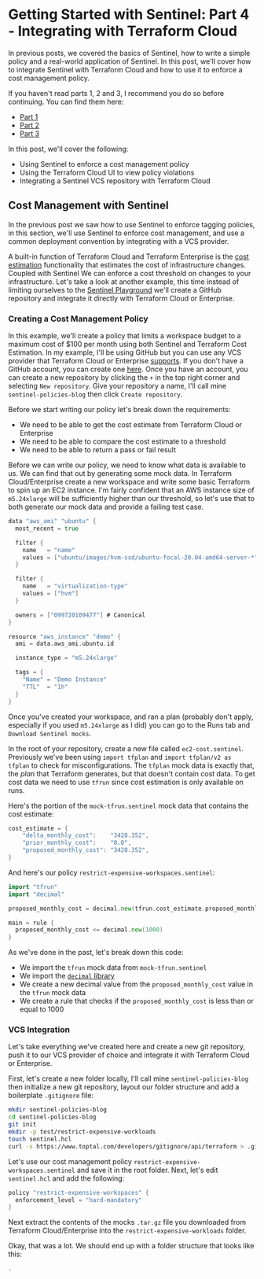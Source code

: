 # Getting Started with Sentinel: Part 4 - Integrating with Terraform Cloud

In previous posts, we covered the basics of Sentinel, how to write a simple policy and a real-world application of Sentinel. In this post, we'll cover how to integrate Sentinel with Terraform Cloud and how to use it to enforce a cost management policy.

If you haven't read parts 1, 2 and 3, I recommend you do so before continuing. You can find them here:

- [Part 1]()
- [Part 2]()
- [Part 3]()

In this post, we'll cover the following:

- Using Sentinel to enforce a cost management policy
- Using the Terraform Cloud UI to view policy violations
- Integrating a Sentinel VCS repository with Terraform Cloud

## Cost Management with Sentinel

In the previous post we saw how to use Sentinel to enforce tagging policies, in this section, we'll use Sentinel to enforce cost management, and use a common deployment convention by integrating with a VCS provider.

A built-in function of Terraform Cloud and Terraform Enterprise is the [cost estimation](https://www.terraform.io/docs/cloud/cost-estimation) functionality that estimates the cost of infrastructure changes. Coupled with Sentinel We can enforce a cost threshold on changes to your infrastructure. Let's take a look at another example, this time instead of limiting ourselves to the [Sentinel Playground](https://play.sentinelproject.io/) we'll create a GitHub repository and integrate it directly with Terraform Cloud or Enterprise.

### Creating a Cost Management Policy

In this example, we'll create a policy that limits a workspace budget to a maximum cost of $100 per month using both Sentinel and Terraform Cost Estimation.
In my example, I'll be using GitHub but you can use any VCS provider that Terraform Cloud or Enterprise [supports](https://developer.hashicorp.com/terraform/cloud-docs/vcs#supported-vcs-providers). If you don't have a GitHub account, you can create one [here](https://github.com/join). Once you have an account, you can create a new repository by clicking the `+` in the top right corner and selecting `New repository`. Give your repository a name, I'll call mine `sentinel-policies-blog` then click `Create repository`.

Before we start writing our policy let's break down the requirements:

- We need to be able to get the cost estimate from Terraform Cloud or Enterprise
- We need to be able to compare the cost estimate to a threshold
- We need to be able to return a pass or fail result

Before we can write our policy, we need to know what data is available to us. We can find that out by generating some mock data. In Terraform Cloud/Enterprise create a new workspace and write some basic Terraform to spin up an EC2 instance. I'm fairly confident that an AWS instance size of `m5.24xlarge` will be sufficiently higher than our threshold, so let's use that to both generate our mock data and provide a failing test case.

```go
data "aws_ami" "ubuntu" {
  most_recent = true

  filter {
    name   = "name"
    values = ["ubuntu/images/hvm-ssd/ubuntu-focal-20.04-amd64-server-*"]
  }

  filter {
    name   = "virtualization-type"
    values = ["hvm"]
  }

  owners = ["099720109477"] # Canonical
}

resource "aws_instance" "demo" {
  ami = data.aws_ami.ubuntu.id

  instance_type = "m5.24xlarge"

  tags = {
    "Name" = "Demo Instance"
    "TTL"  = "1h"
  }
}
```

Once you've created your workspace, and ran a plan (probably don't apply, especially if you used `m5.24xlarge` as I did) you can go to the Runs tab and `Download Sentinel mocks`.

In the root of your repository, create a new file called `ec2-cost.sentinel`. Previously we've been using `import tfplan` and `import tfplan/v2 as tfplan` to check for misconfigurations. The `tfplan` mock data is exactly that, the _plan_ that Terraform generates, but that doesn't contain cost data. To get cost data we need to use `tfrun` since cost estimation is only available on runs.

Here's the portion of the `mock-tfrun.sentinel` mock data that contains the cost estimate:

```go
cost_estimate = {
	"delta_monthly_cost":    "3428.352",
	"prior_monthly_cost":    "0.0",
	"proposed_monthly_cost": "3428.352",
}
```

And here's our policy `restrict-expensive-workspaces.sentinel`:

```go
import "tfrun"
import "decimal"

proposed_monthly_cost = decimal.new(tfrun.cost_estimate.proposed_monthly_cost)

main = rule {
  proposed_monthly_cost <= decimal.new(1000)
}
```

As we've done in the past, let's break down this code:

- We import the `tfrun` mock data from `mock-tfrun.sentinel`
- We import the [`decimal` library](https://docs.hashicorp.com/sentinel/imports/decimal)
- We create a new decimal value from the `proposed_monthly_cost` value in the `tfrun` mock data
- We create a rule that checks if the `proposed_monthly_cost` is less than or equal to 1000

### VCS Integration

Let's take everything we've created here and create a new git repository, push it to our VCS provider of choice and integrate it with Terraform Cloud or Enterprise.

First, let's create a new folder locally, I'll call mine `sentinel-policies-blog` then initialize a new git repository, layout our folder structure and add a boilerplate `.gitignore` file:

```bash
mkdir sentinel-policies-blog
cd sentinel-policies-blog
git init
mkdir -p test/restrict-expensive-workloads
touch sentinel.hcl
curl -s https://www.toptal.com/developers/gitignore/api/terraform > .gitignore
```

Let's use our cost management policy `restrict-expensive-workspaces.sentinel` and save it in the root folder. Next, let's edit `sentinel.hcl` and add the following:

```go
policy "restrict-expensive-workspaces" {
  enforcement_level = "hard-mandatory"
}
```

Next extract the contents of the mocks `.tar.gz` file you downloaded from Terraform Cloud/Enterprise into the `restrict-expensive-workloads` folder.

Okay, that was a lot. We should end up with a folder structure that looks like this:

```bash
.

```
